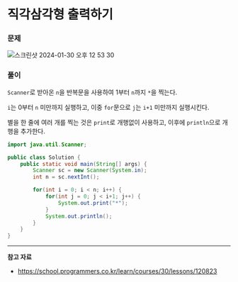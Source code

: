 # 직각삼각형 출력하기

### 문제

![스크린샷 2024-01-30 오후 12 53 30](https://github.com/Heo-y-y/development-blog/assets/112863029/8739587c-dbe8-46d6-8608-3d6991816897)

### 풀이

`Scanner`로 받아온 `n`을 반복문을 사용하여 1부터 `n`까지 `*`을 찍는다.

`i`는 0부터 `n` 미만까지 실행하고, 이중 `for`문으로 `j`는 `i+1` 미만까지 실행시킨다.

별을 한 줄에 여러 개를 찍는 것은 `print`로 개행없이 사용하고, 이후에 `println`으로 개행을 추가한다.

```java
import java.util.Scanner;

public class Solution {
    public static void main(String[] args) {
        Scanner sc = new Scanner(System.in);
        int n = sc.nextInt();

        for(int i = 0; i < n; i++) {
            for(int j = 0; j < i+1; j++) {
                System.out.print("*");
            }
            System.out.println();
        }
    }
}
```

---

**참고 자료**

- <https://school.programmers.co.kr/learn/courses/30/lessons/120823>
